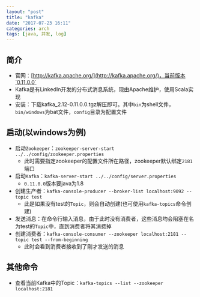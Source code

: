 ```yaml
---
layout: "post"
title: "kafka"
date: "2017-07-23 16:11"
categories: arch
tags: [java, 并发, log]
---
```


## 简介

- 官网：[http://kafka.apache.org/](http://kafka.apache.org/)，当前版本`0.11.0.0`
- Kafka是有LinkedIn开发的分布式消息系统，现由Apache维护，使用Scala实现
- 安装：下载kafka_2.12-0.11.0.0.tgz解压即可。其中`bin`为shell文件，`bin/windows`为bat文件，`config`目录为配置文件

## 启动(以windows为例)

- 启动`Zookeeper`：`zookeeper-server-start ../../config/zookeeper.properties`
    - 此时需要指定zookeeper的配置文件所在路径，zookeeper默认绑定`2181`端口
- 启动`Kafka`：`kafka-server-start ../../config/server.properties`
    - `0.11.0.0`版本要java为1.8
- 创建生产者：`kafka-console-producer --broker-list localhost:9092 --topic test`
    - 此是如果没有test的`Topic`，则会自动创建(也可使用`kafka-topics`命令创建)
- 发送消息：在命令行输入消息，由于此时没有消费者，这些消息均会阻塞在名为test的`Topic`中，直到消费者将其消费掉
- 创建消费者：`kafka-console-consumer --zookeeper localhost:2181 --topic test --from-beginning`
    - 此时会看到消费者接收到了刚才发送的消息

## 其他命令

- 查看当前Kafka中的Topic：`kafka-topics --list --zookeeper localhost:2181`
